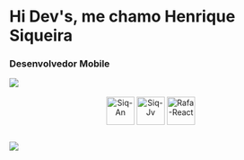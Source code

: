 <h1 align="left">Hi Dev's, me chamo Henrique Siqueira</h1>
<h3 align="left">Desenvolvedor Mobile</h3>

<picture>
<source 
  srcset="https://github-readme-stats.vercel.app/api?username=HenriqSiq&theme=aura&show_icons=true"
  media="(prefers-color-scheme: merko)"
/>
<source
  srcset="https://github-readme-stats.vercel.app/api?username=HenriqSiq&theme=aura&show_icons=true"
  media="(prefers-color-scheme: light), (prefers-color-scheme: no-preference)"
/>
<img src="https://github-readme-stats.vercel.app/api?username=HenriqSiq&theme=aura&show_icons=true" />
</picture>

<div align="center" style="display: inline_block"><br>
  <img align="center" alt="Siq-An" height="50" width="50"        src="https://cdn.jsdelivr.net/gh/devicons/devicon/icons/android/android-original-wordmark.svg">
  <img align="center" alt="Siq-Jv" height="50" width="50" src="https://cdn.jsdelivr.net/gh/devicons/devicon/icons/java/java-plain-wordmark.svg">
  <img align="center" alt="Rafa-React" height="50" width="50" src="https://cdn.jsdelivr.net/gh/devicons/devicon/icons/kotlin/kotlin-plain-wordmark.svg">
</div>

##

<div> 
  <a href="https://www.linkedin.com/in/henrique-siqueira-b0357a216/" target="_blank"><img src="https://img.shields.io/badge/-LinkedIn-%230077B5?style=for-the-badge&logo=linkedin&logoColor=white" target="_blank"></a> 
  
</div>
